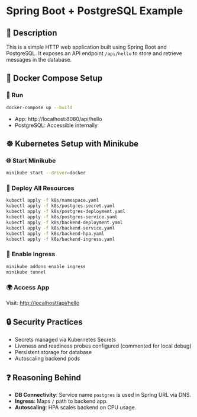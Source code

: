 # Spring Boot + PostgreSQL Example

## 📌 Description

This is a simple HTTP web application built using Spring Boot and PostgreSQL. It exposes an API endpoint `/api/hello` to store and retrieve messages in the database.

## 🐳 Docker Compose Setup

### 🚀 Run

```bash
docker-compose up --build
```

- App: http://localhost:8080/api/hello
- PostgreSQL: Accessible internally

## ☸️ Kubernetes Setup with Minikube

### 🌐 Start Minikube

```bash
minikube start --driver=docker
```

### 📂 Deploy All Resources

```bash
kubectl apply -f k8s/namespace.yaml
kubectl apply -f k8s/postgres-secret.yaml
kubectl apply -f k8s/postgres-deployment.yaml
kubectl apply -f k8s/postgres-service.yaml
kubectl apply -f k8s/backend-deployment.yaml
kubectl apply -f k8s/backend-service.yaml
kubectl apply -f k8s/backend-hpa.yaml
kubectl apply -f k8s/backend-ingress.yaml
```

### 🔁 Enable Ingress

```bash
minikube addons enable ingress
minikube tunnel
```

### 🌍 Access App

Visit: [http://localhost/api/hello](http://localhost/api/hello)

## 🔒 Security Practices

- Secrets managed via Kubernetes Secrets
- Liveness and readiness probes configured (commented for local debug)
- Persistent storage for database
- Autoscaling backend pods

## ❓ Reasoning Behind

- **DB Connectivity**: Service name `postgres` is used in Spring URL via DNS.
- **Ingress**: Maps `/` path to backend app.
- **Autoscaling**: HPA scales backend on CPU usage.